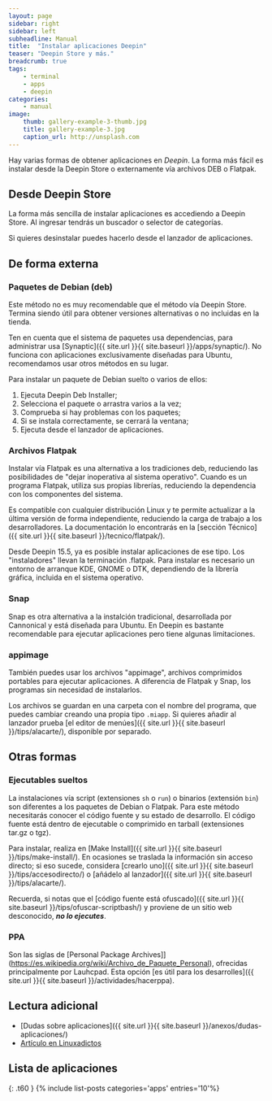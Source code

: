 ```yaml
---
layout: page
sidebar: right
sidebar: left
subheadline: Manual
title:  "Instalar aplicaciones Deepin"
teaser: "Deepin Store y más."
breadcrumb: true
tags:
    - terminal
    - apps
    - deepin
categories:
    - manual
image:
    thumb: gallery-example-3-thumb.jpg
    title: gallery-example-3.jpg
    caption_url: http://unsplash.com
---
```

Hay varias formas de obtener aplicaciones en *Deepin*. La forma más fácil es instalar desde la Deepin Store o externamente vía archivos DEB o Flatpak.

## Desde Deepin Store

La forma más sencilla de instalar aplicaciones es accediendo a Deepin Store. Al ingresar tendrás un buscador o selector de categorías.

Si quieres desinstalar puedes hacerlo desde el lanzador de aplicaciones.

## De forma externa
### Paquetes de Debian (deb)

Este método no es muy recomendable que el método vía Deepin Store. Termina siendo útil para obtener versiones alternativas o no incluidas en la tienda.

Ten en cuenta que el sistema de paquetes usa dependencias, para administrar usa [Synaptic]({{ site.url }}{{ site.baseurl }}/apps/synaptic/). No funciona con aplicaciones exclusivamente diseñadas para Ubuntu, recomendamos usar otros métodos en su lugar.

Para instalar un paquete de Debian suelto o varios de ellos:

1. Ejecuta Deepin Deb Installer;
2. Selecciona el paquete o arrastra varios a la vez;
3. Comprueba si hay problemas con los paquetes;
4. Si se instala correctamente, se cerrará la ventana;
5. Ejecuta desde el lanzador de aplicaciones.

### Archivos Flatpak

Instalar vía Flatpak es una alternativa a los tradiciones deb, reduciendo las posibilidades de "dejar inoperativa al sistema operativo". Cuando es un programa Flatpak, utiliza sus propias librerías, reduciendo la dependencia con los componentes del sistema.

Es compatible con cualquier distribución Linux y te permite actualizar a la última versión de forma independiente, reduciendo la carga de trabajo a los desarrolladores. La documentación lo encontrarás en la [sección Técnico]({{ site.url }}{{ site.baseurl }}/tecnico/flatpak/).

Desde Deepin 15.5, ya es posible instalar aplicaciones de ese tipo. Los "instaladores" llevan la terminación .flatpak. Para instalar es necesario un entorno de arranque KDE, GNOME o DTK, dependiendo de la librería gráfica, incluida en el sistema operativo.

### Snap
Snap es otra alternativa a la instalción tradicional, desarrollada por Cannonical y está diseñada para Ubuntu. En Deepin es bastante recomendable para ejecutar aplicaciones pero tiene algunas limitaciones.

### appimage
También puedes usar los archivos "appimage", archivos comprimidos portables para ejecutar aplicaciones.  A diferencia de Flatpak y Snap, los programas sin necesidad de instalarlos.

Los archivos se guardan en una carpeta con el nombre del programa, que puedes cambiar creando una propia tipo `.miapp`. Si quieres añadir al lanzador prueba [el editor de menúes]({{ site.url }}{{ site.baseurl }}/tips/alacarte/), disponible por separado.

## Otras formas
### Ejecutables sueltos
La instalaciones vía script (extensiones `sh` o `run`) o binarios (extensión `bin`) son diferentes a los paquetes de Debian o Flatpak. Para este método necesitarás conocer el código fuente y su estado de desarrollo. El código fuente está dentro de ejecutable o comprimido en tarball (extensiones tar.gz o tgz).

Para instalar, realiza en [Make Install]({{ site.url }}{{ site.baseurl }}/tips/make-install/). En ocasiones se traslada la información sin acceso directo; si eso sucede, considera [crearlo uno]({{ site.url }}{{ site.baseurl }}/tips/accesodirecto/) o [añádelo al lanzador]({{ site.url }}{{ site.baseurl }}/tips/alacarte/).

Recuerda, si notas que el [código fuente está ofuscado]({{ site.url }}{{ site.baseurl }}/tips/ofuscar-scriptbash/) y proviene de un sitio web desconocido, ***no lo ejecutes***.

### PPA
Son las siglas de [Personal Package Archives]](https://es.wikipedia.org/wiki/Archivo_de_Paquete_Personal), ofrecidas principalmente por Lauhcpad. Esta opción [es útil para los desarrolles]({{ site.url }}{{ site.baseurl }}/actividades/hacerppa).

## Lectura adicional
* [Dudas sobre aplicaciones]({{ site.url }}{{ site.baseurl }}/anexos/dudas-aplicaciones/)
* [Artículo en Linuxadictos](https://www.linuxadictos.com/tutorial-como-instalar-cualquier-paquete-en-gnulinux.html)

## Lista de aplicaciones
{: .t60 }
{% include list-posts categories='apps' entries='10'%}
<!--more-->
